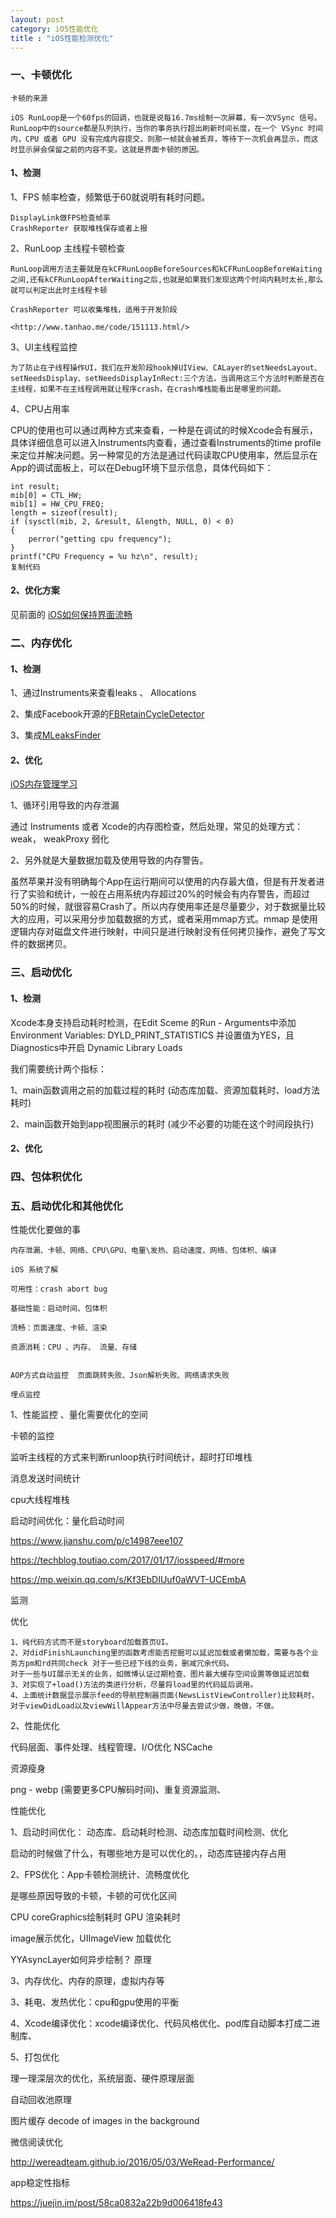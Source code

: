 ```yaml
---
layout: post
category: iOS性能优化
title : "iOS性能检测优化"
---
```




### 一、卡顿优化

```
卡顿的来源

iOS RunLoop是一个60fps的回调，也就是说每16.7ms绘制一次屏幕，有一次VSync 信号。RunLoop中的source都是队列执行，当你的事务执行超出刷新时间长度，在一个 VSync 时间内，CPU 或者 GPU 没有完成内容提交，则那一帧就会被丢弃，等待下一次机会再显示，而这时显示屏会保留之前的内容不变。这就是界面卡顿的原因。
```



#### 1、检测

1、FPS 帧率检查，频繁低于60就说明有耗时问题。

```
DisplayLink做FPS检查帧率
CrashReporter 获取堆栈保存或者上报
```

2、RunLoop 主线程卡顿检查

```
RunLoop调用方法主要就是在kCFRunLoopBeforeSources和kCFRunLoopBeforeWaiting之间,还有kCFRunLoopAfterWaiting之后,也就是如果我们发现这两个时间内耗时太长,那么就可以判定出此时主线程卡顿

CrashReporter 可以收集堆栈，适用于开发阶段

<http://www.tanhao.me/code/151113.html/>
```

3、UI主线程监控

```
为了防止在子线程操作UI，我们在开发阶段hook掉UIView、CALayer的setNeedsLayout、setNeedsDisplay、setNeedsDisplayInRect:三个方法，当调用这三个方法时判断是否在主线程，如果不在主线程调用就让程序crash，在crash堆栈能看出是哪里的问题。
```

4、CPU占用率

CPU的使用也可以通过两种方式来查看，一种是在调试的时候Xcode会有展示，具体详细信息可以进入Instruments内查看，通过查看Instruments的time profile来定位并解决问题。另一种常见的方法是通过代码读取CPU使用率，然后显示在App的调试面板上，可以在Debug环境下显示信息，具体代码如下：

```
int result;
mib[0] = CTL_HW;
mib[1] = HW_CPU_FREQ;
length = sizeof(result);
if (sysctl(mib, 2, &result, &length, NULL, 0) < 0)
{
 	perror("getting cpu frequency");
}
printf("CPU Frequency = %u hz\n", result);
复制代码
```



#### 2、优化方案

见前面的 [iOS如何保持界面流畅](https://xilankong.github.io/ios%E6%80%A7%E8%83%BD%E4%BC%98%E5%8C%96/2017/10/29/iOS%E5%A6%82%E4%BD%95%E4%BF%9D%E6%8C%81%E7%95%8C%E9%9D%A2%E6%B5%81%E7%95%85.html)



### 二、内存优化

#### 1、检测

1、通过Instruments来查看leaks 、 Allocations

2、集成Facebook开源的[FBRetainCycleDetector](https://link.juejin.im/?target=https%3A%2F%2Fgithub.com%2Ffacebook%2FFBRetainCycleDetector)

3、集成[MLeaksFinder](https://link.juejin.im/?target=https%3A%2F%2Fgithub.com%2FZepo%2FMLeaksFinder)



#### 2、优化

[iOS内存管理学习](https://xilankong.github.io/ios%E6%80%A7%E8%83%BD%E4%BC%98%E5%8C%96/2019/07/05/iOS%E5%86%85%E5%AD%98%E7%AE%A1%E7%90%86%E5%AD%A6%E4%B9%A0.html)

1、循环引用导致的内存泄漏

通过 Instruments 或者 Xcode的内存图检查，然后处理，常见的处理方式：weak， weakProxy 弱化

2、另外就是大量数据加载及使用导致的内存警告。

虽然苹果并没有明确每个App在运行期间可以使用的内存最大值，但是有开发者进行了实验和统计，一般在占用系统内存超过20%的时候会有内存警告，而超过50%的时候，就很容易Crash了。所以内存使用率还是尽量要少，对于数据量比较大的应用，可以采用分步加载数据的方式，或者采用mmap方式。mmap 是使用逻辑内存对磁盘文件进行映射，中间只是进行映射没有任何拷贝操作，避免了写文件的数据拷贝。



### 三、启动优化

#### 1、检测

Xcode本身支持启动耗时检测，在Edit Sceme 的Run - Arguments中添加Environment Variables: DYLD_PRINT_STATISTICS 并设置值为YES，且Diagnostics中开启 Dynamic Library Loads

我们需要统计两个指标：

1、main函数调用之前的加载过程的耗时 (动态库加载、资源加载耗时、load方法耗时)

2、main函数开始到app视图展示的耗时 (减少不必要的功能在这个时间段执行)

#### 2、优化





### 四、包体积优化



### 五、启动优化和其他优化



性能优化要做的事

```
内存泄漏、卡顿、网络、CPU\GPU、电量\发热、启动速度、网络、包体积、编译

iOS 系统了解

可用性：crash abort bug

基础性能：启动时间、包体积

流畅：页面速度、卡顿、渲染

资源消耗：CPU 、内存、 流量、存储


AOP方式自动监控  页面跳转失败、Json解析失败、网络请求失败

埋点监控
```



1、性能监控 、量化需要优化的空间

卡顿的监控

监听主线程的方式来判断runloop执行时间统计，超时打印堆栈

消息发送时间统计

cpu大线程堆栈



启动时间优化：量化启动时间

<https://www.jianshu.com/p/c14987eee107>

<https://techblog.toutiao.com/2017/01/17/iosspeed/#more>

<https://mp.weixin.qq.com/s/Kf3EbDIUuf0aWVT-UCEmbA>

监测



优化

```
1、纯代码方式而不是storyboard加载首页UI。
2、对didFinishLaunching里的函数考虑能否挖掘可以延迟加载或者懒加载，需要与各个业务方pm和rd共同check 对于一些已经下线的业务，删减冗余代码。 
对于一些与UI展示无关的业务，如微博认证过期检查、图片最大缓存空间设置等做延迟加载
3、对实现了+load()方法的类进行分析，尽量将load里的代码延后调用。
4、上面统计数据显示展示feed的导航控制器页面(NewsListViewController)比较耗时，对于viewDidLoad以及viewWillAppear方法中尽量去尝试少做，晚做，不做。
```









2、性能优化



代码层面、事件处理、线程管理、I/O优化 NSCache





资源瘦身



png - webp (需要更多CPU解码时间)、重复资源监测、





性能优化

1、启动时间优化： 动态库、启动耗时检测、动态库加载时间检测、优化

启动的时候做了什么，有哪些地方是可以优化的。，动态库链接内存占用

2、FPS优化：App卡顿检测统计、流畅度优化

是哪些原因导致的卡顿，卡顿的可优化区间

CPU coreGraphics绘制耗时
GPU 渲染耗时

image展示优化，UIImageView 加载优化

YYAsyncLayer如何异步绘制？ 原理

3、内存优化、内存的原理，虚拟内存等

3、耗电、发热优化：cpu和gpu使用的平衡

4、Xcode编译优化：xcode编译优化、代码风格优化、pod库自动脚本打成二进制库、

5、打包优化


理一理深层次的优化，系统层面、硬件原理层面

自动回收池原理

图片缓存 decode of images in the background



微信阅读优化

http://wereadteam.github.io/2016/05/03/WeRead-Performance/

app稳定性指标



<https://juejin.im/post/58ca0832a22b9d006418fe43>